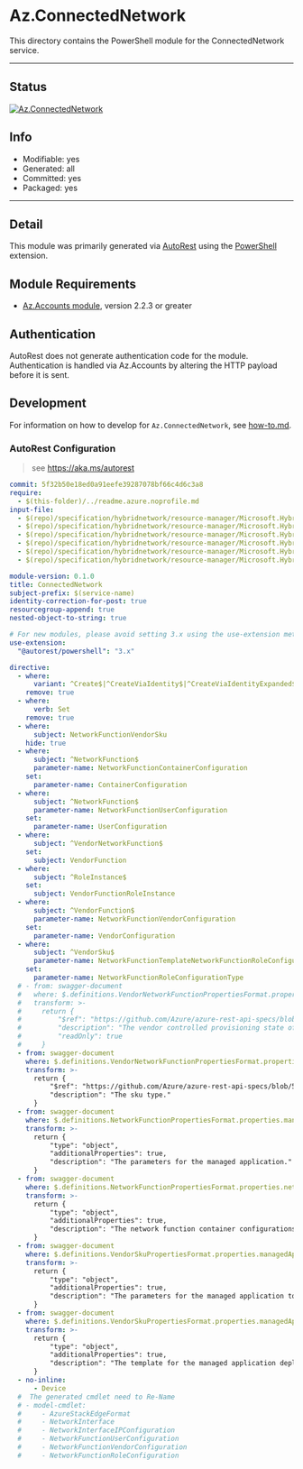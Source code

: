 <!-- region Generated -->
# Az.ConnectedNetwork
This directory contains the PowerShell module for the ConnectedNetwork service.

---
## Status
[![Az.ConnectedNetwork](https://img.shields.io/powershellgallery/v/Az.ConnectedNetwork.svg?style=flat-square&label=Az.ConnectedNetwork "Az.ConnectedNetwork")](https://www.powershellgallery.com/packages/Az.ConnectedNetwork/)

## Info
- Modifiable: yes
- Generated: all
- Committed: yes
- Packaged: yes

---
## Detail
This module was primarily generated via [AutoRest](https://github.com/Azure/autorest) using the [PowerShell](https://github.com/Azure/autorest.powershell) extension.

## Module Requirements
- [Az.Accounts module](https://www.powershellgallery.com/packages/Az.Accounts/), version 2.2.3 or greater

## Authentication
AutoRest does not generate authentication code for the module. Authentication is handled via Az.Accounts by altering the HTTP payload before it is sent.

## Development
For information on how to develop for `Az.ConnectedNetwork`, see [how-to.md](how-to.md).
<!-- endregion -->

### AutoRest Configuration
> see https://aka.ms/autorest

``` yaml
commit: 5f32b50e18ed0a91eefe39287078bf66c4d6c3a8
require:
  - $(this-folder)/../readme.azure.noprofile.md
input-file:
  - $(repo)/specification/hybridnetwork/resource-manager/Microsoft.HybridNetwork/stable/2021-05-01/common.json
  - $(repo)/specification/hybridnetwork/resource-manager/Microsoft.HybridNetwork/stable/2021-05-01/networkFunction.json
  - $(repo)/specification/hybridnetwork/resource-manager/Microsoft.HybridNetwork/stable/2021-05-01/vendor.json
  - $(repo)/specification/hybridnetwork/resource-manager/Microsoft.HybridNetwork/stable/2021-05-01/device.json
  - $(repo)/specification/hybridnetwork/resource-manager/Microsoft.HybridNetwork/stable/2021-05-01/networkFunctionVendor.json
  - $(repo)/specification/hybridnetwork/resource-manager/Microsoft.HybridNetwork/stable/2021-05-01/vendorNetworkFunction.json

module-version: 0.1.0
title: ConnectedNetwork
subject-prefix: $(service-name)
identity-correction-for-post: true
resourcegroup-append: true
nested-object-to-string: true

# For new modules, please avoid setting 3.x using the use-extension method and instead, use 4.x as the default option
use-extension:
  "@autorest/powershell": "3.x"

directive:
  - where:
      variant: ^Create$|^CreateViaIdentity$|^CreateViaIdentityExpanded$|^Update$|^UpdateViaIdentity$
    remove: true
  - where:
      verb: Set
    remove: true
  - where:
      subject: NetworkFunctionVendorSku
    hide: true
  - where:
      subject: ^NetworkFunction$
      parameter-name: NetworkFunctionContainerConfiguration
    set:
      parameter-name: ContainerConfiguration
  - where:
      subject: ^NetworkFunction$
      parameter-name: NetworkFunctionUserConfiguration
    set:
      parameter-name: UserConfiguration
  - where:
      subject: ^VendorNetworkFunction$
    set:
      subject: VendorFunction
  - where:
      subject: ^RoleInstance$
    set:
      subject: VendorFunctionRoleInstance
  - where:
      subject: ^VendorFunction$
      parameter-name: NetworkFunctionVendorConfiguration
    set:
      parameter-name: VendorConfiguration
  - where:
      subject: ^VendorSku$
      parameter-name: NetworkFunctionTemplateNetworkFunctionRoleConfiguration
    set:
      parameter-name: NetworkFunctionRoleConfigurationType
  # - from: swagger-document 
  #   where: $.definitions.VendorNetworkFunctionPropertiesFormat.properties.vendorProvisioningState
  #   transform: >-
  #     return {
  #         "$ref": "https://github.com/Azure/azure-rest-api-specs/blob/5f32b50e18ed0a91eefe39287078bf66c4d6c3a8/specification/hybridnetwork/resource-manager/Microsoft.HybridNetwork/stable/2021-05-01/common.json#/definitions/VendorProvisioningState",
  #         "description": "The vendor controlled provisioning state of the vendor network function.",
  #         "readOnly": true
  #     }
  - from: swagger-document 
    where: $.definitions.VendorNetworkFunctionPropertiesFormat.properties.skuType
    transform: >-
      return {
          "$ref": "https://github.com/Azure/azure-rest-api-specs/blob/5f32b50e18ed0a91eefe39287078bf66c4d6c3a8/specification/hybridnetwork/resource-manager/Microsoft.HybridNetwork/stable/2021-05-01/common.json#/definitions/SkuType",
          "description": "The sku type."
      }
  - from: swagger-document 
    where: $.definitions.NetworkFunctionPropertiesFormat.properties.managedApplicationParameters
    transform: >-
      return {
          "type": "object",
          "additionalProperties": true,
          "description": "The parameters for the managed application."
      }
  - from: swagger-document 
    where: $.definitions.NetworkFunctionPropertiesFormat.properties.networkFunctionContainerConfigurations
    transform: >-
      return {
          "type": "object",
          "additionalProperties": true,
          "description": "The network function container configurations from the user."
      }
  - from: swagger-document 
    where: $.definitions.VendorSkuPropertiesFormat.properties.managedApplicationParameters
    transform: >-
      return {
          "type": "object",
          "additionalProperties": true,
          "description": "The parameters for the managed application to be supplied by the vendor."
      }
  - from: swagger-document 
    where: $.definitions.VendorSkuPropertiesFormat.properties.managedApplicationTemplate
    transform: >-
      return {
          "type": "object",
          "additionalProperties": true,
          "description": "The template for the managed application deployment."
      }
  - no-inline:
      - Device
  #  The generated cmdlet need to Re-Name 
  # - model-cmdlet:
  #     - AzureStackEdgeFormat
  #     - NetworkInterface
  #     - NetworkInterfaceIPConfiguration
  #     - NetworkFunctionUserConfiguration
  #     - NetworkFunctionVendorConfiguration
  #     - NetworkFunctionRoleConfiguration
```
